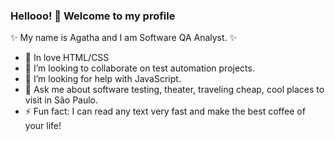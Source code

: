 ### Hellooo! 👋 Welcome to my profile

 ✨ My name is Agatha and I am Software QA Analyst. ✨
 
- :blue_heart: In love HTML/CSS
- 👯 I’m looking to collaborate on test automation projects.
- 🤔 I’m looking for help with JavaScript.
- 💬 Ask me about software testing, theater, traveling cheap, cool places to visit in São Paulo.
- ⚡ Fun fact: I can read any text very fast and make the best coffee of your life!

